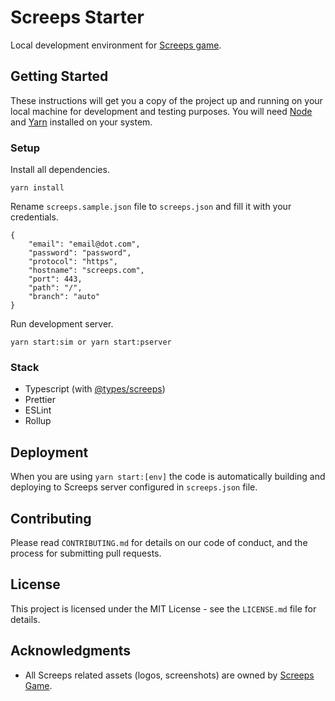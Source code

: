 # Screeps Starter

Local development environment for [Screeps game](https://screeps.com).

## Getting Started

These instructions will get you a copy of the project up and running on your local machine for development and testing purposes.
You will need [Node](https://nodejs.org/en/) and [Yarn](https://yarnpkg.com/lang/en/) installed on your system.

### Setup

Install all dependencies.

```
yarn install
```

Rename `screeps.sample.json` file to `screeps.json` and fill it with your credentials.

```
{
    "email": "email@dot.com",
    "password": "password",
    "protocol": "https",
    "hostname": "screeps.com",
    "port": 443,
    "path": "/",
    "branch": "auto"
}
```

Run development server.

```
yarn start:sim or yarn start:pserver
```

### Stack

- Typescript (with [@types/screeps](https://www.npmjs.com/package/@types/screeps))
- Prettier
- ESLint
- Rollup

## Deployment

When you are using `yarn start:[env]` the code is automatically building and deploying to Screeps server configured in `screeps.json` file.

## Contributing

Please read `CONTRIBUTING.md` for details on our code of conduct, and the process for submitting pull requests.

## License

This project is licensed under the MIT License - see the `LICENSE.md` file for details.

## Acknowledgments

- All Screeps related assets (logos, screenshots) are owned by [Screeps Game](https://screeps.com).
